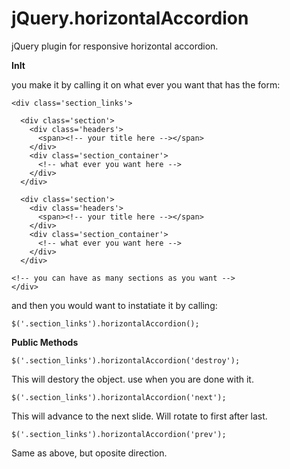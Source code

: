 jQuery.horizontalAccordion
==========================

jQuery plugin for responsive horizontal accordion.

__InIt__

you make it by calling it on what ever you want that has the form: 

    <div class='section_links'>
    
      <div class='section'>
        <div class='headers'>
          <span><!-- your title here --></span>
        </div>
        <div class='section_container'>
          <!-- what ever you want here -->
        </div>
      </div>    

      <div class='section'>
        <div class='headers'>
          <span><!-- your title here --></span>
        </div>
        <div class='section_container'>
          <!-- what ever you want here -->
        </div>
      </div>            
        
    <!-- you can have as many sections as you want -->
    </div>
    
and then you would want to instatiate it by calling:

    $('.section_links').horizontalAccordion();

__Public Methods__

    $('.section_links').horizontalAccordion('destroy');

This will destory the object. use when you are done with it.

    $('.section_links').horizontalAccordion('next');

This will advance to the next slide. Will rotate to first after last.

    $('.section_links').horizontalAccordion('prev');

Same as above, but oposite direction.